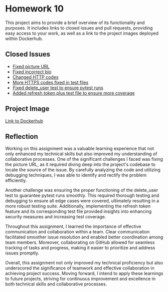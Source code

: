 # Homework 10

This project aims to provide a brief overview of its functionality and purposes. It includes links to closed issues and pull requests, providing easy access to your work, as well as a link to the project images deployed within Dockerhub.

## Closed Issues
- [Fixed picture URL](link_to_issue)
- [Fixed incorrect bio](link_to_issue)
- [Changed HTTP codes](link_to_issue)
- [More HTTPS codes fixed in test files](link_to_issue)
- [Fixed delete_user test to ensure pytest runs](link_to_issue)
- [Added refresh token plus test file to ensure more coverage](link_to_issue)

## Project Image
[Link to Dockerhub](link_to_dockerhub_image)

## Reflection

Working on this assignment was a valuable learning experience that not only enhanced my technical skills but also improved my understanding of collaborative processes. One of the significant challenges I faced was fixing the picture URL, as it required diving deep into the project's codebase to locate the source of the issue. By carefully analyzing the code and utilizing debugging techniques, I was able to identify and rectify the problem efficiently.

Another challenge was ensuring the proper functioning of the delete_user test to guarantee pytest runs smoothly. This required thorough testing and debugging to ensure all edge cases were covered, ultimately resulting in a more robust testing suite. Additionally, implementing the refresh token feature and its corresponding test file provided insights into enhancing security measures and increasing test coverage.

Throughout this assignment, I learned the importance of effective communication and collaboration within a team. Clear communication facilitated smoother issue resolution and enabled better coordination among team members. Moreover, collaborating on GitHub allowed for seamless tracking of tasks and progress, making it easier to prioritize and address issues promptly.

Overall, this assignment not only improved my technical proficiency but also underscored the significance of teamwork and effective collaboration in achieving project success. Moving forward, I intend to apply these learnings to future projects, striving for continuous improvement and excellence in both technical skills and collaborative processes.
